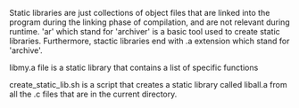 Static libraries are just collections of object files that are linked into the program during the linking phase of compilation, and are not relevant during runtime. 'ar' which stand for 'archiver' is a basic tool used to create static libraries. Furthermore, stactic libraries end with .a extension which stand for 'archive'.
 
libmy.a file is a static library that contains a list of specific functions

create_static_lib.sh is a script that creates a static library called liball.a from all the .c files that are in the current directory.
